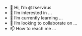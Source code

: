 - 👋 Hi, I’m @zservirus
- 👀 I’m interested in ...
- 🌱 I’m currently learning ...
- 💞️ I’m looking to collaborate on ...
- 📫 How to reach me ...

<!---
zservirus/zservirus is a ✨ special ✨ repository because its `README.md` (this file) appears on your GitHub profile.
You can click the Preview link to take a look at your changes.
--->
